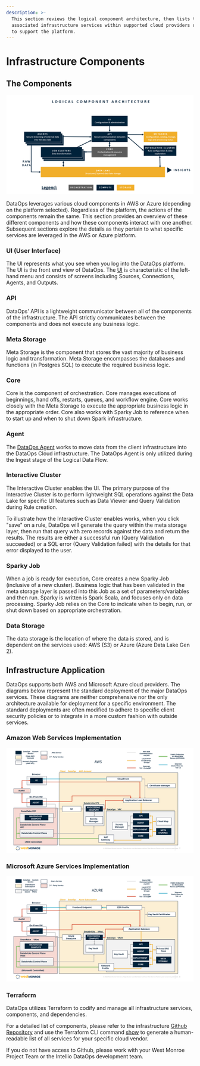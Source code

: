 ```yaml
---
description: >-
  This section reviews the logical component architecture, then lists the
  associated infrastructure services within supported cloud providers required
  to support the platform.
---
```


# Infrastructure Components

## The Components

![](../.gitbook/assets/logical_architecture.png)

DataOps leverages various cloud components in AWS or Azure \(depending on the platform selected\). Regardless of the platform, the actions of the components remain the same. This section provides an overview of these different components and how these components interact with one another. Subsequent sections explore the details as they pertain to what specific services are leveraged in the AWS or Azure platform.

### UI \(User Interface\)

The UI represents what you see when you log into the DataOps platform. The UI is the front end view of DataOps. The [UI](../logical-architecture-overview/user-interface.md#overview) is characteristic of the left-hand menu and consists of screens including Sources, Connections, Agents, and Outputs.

### API

DataOps' API is a lightweight communicator between all of the components of the infrastructure. The API strictly communicates between the components and does not execute any business logic.

### Meta Storage

Meta Storage is the component that stores the vast majority of business logic and transformation. Meta Storage encompasses the databases and functions \(in Postgres SQL\) to execute the required business logic. 

### Core

Core is the component of orchestration. Core manages executions of beginnings, hand offs, restarts, queues, and workflow engine. Core works closely with the Meta Storage to execute the appropriate business logic in the appropriate order. Core also works with Sparky Job to reference when to start up and when to shut down Spark infrastructure.

### Agent

The [DataOps Agent](../logical-architecture-overview/rap-agent.md#overview) works to move data from the client infrastructure into the DataOps Cloud infrastructure. The DataOps Agent is only utilized during the Ingest stage of the Logical Data Flow.

### Interactive Cluster

The Interactive Cluster enables the UI. The primary purpose of the Interactive Cluster is to perform lightweight SQL operations against the Data Lake for specific UI features such as Data Viewer and Query Validation during Rule creation.

To illustrate how the Interactive Cluster enables works, when you click "save" on a rule, DataOps will generate the query within the meta storage layer, then run that query with zero records against the data and return the results. The results are either a successful run \(Query Validation succeeded\) or a SQL error \(Query Validation failed\) with the details for that error displayed to the user. 

### Sparky Job

When a job is ready for execution, Core creates a new Sparky Job \(inclusive of a new cluster\). Business logic that has been validated in the meta storage layer is passed into this Job as a set of parameters/variables and then run. Sparky is written is Spark Scala, and focuses only on data processing. Sparky Job relies on the Core to indicate when to begin, run, or shut down based on appropriate orchestration.

### Data Storage

The data storage is the location of where the data is stored, and is dependent on the services used: AWS \(S3\) or Azure \(Azure Data Lake Gen 2\).

## Infrastructure Application

DataOps supports both AWS and Microsoft Azure cloud providers. The diagrams below represent the standard deployment of the major DataOps services. These diagrams are neither comprehensive nor the only architecture available for deployment for a specific environment. The standard deployments are often modified to adhere to specific client security policies or to integrate in a more custom fashion with outside services.

### Amazon Web Services Implementation

![](../.gitbook/assets/dataops-architecture.svg)

### Microsoft Azure Services Implementation

![](../.gitbook/assets/dataops-architecture-azure.svg)

### Terraform

DataOps utilizes Terraform to codify and manage all infrastructure services, components, and dependencies.

For a detailed list of components, please refer to the infrastructure [Github Repository](https://github.com/Intellio-DataOps/infrastructure) and use the Terraform CLI command [show](https://www.terraform.io/docs/commands/show.html) to generate a human-readable list of all services for your specific cloud vendor.

If you do not have access to Github, please work with your West Monroe Project Team or the Intellio DataOps development team.

